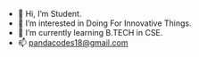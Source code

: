 - 👋 Hi, I’m Student.
- 👀 I’m interested in Doing For Innovative Things.
- 🌱 I’m currently learning B.TECH in CSE.
- 📫 pandacodes18@gmail.com

<!---
Panda18codes/Panda18codes is a ✨ special ✨ repository because its `README.md` (this file) appears on your GitHub profile.
You can click the Preview link to take a look at your changes.
--->
